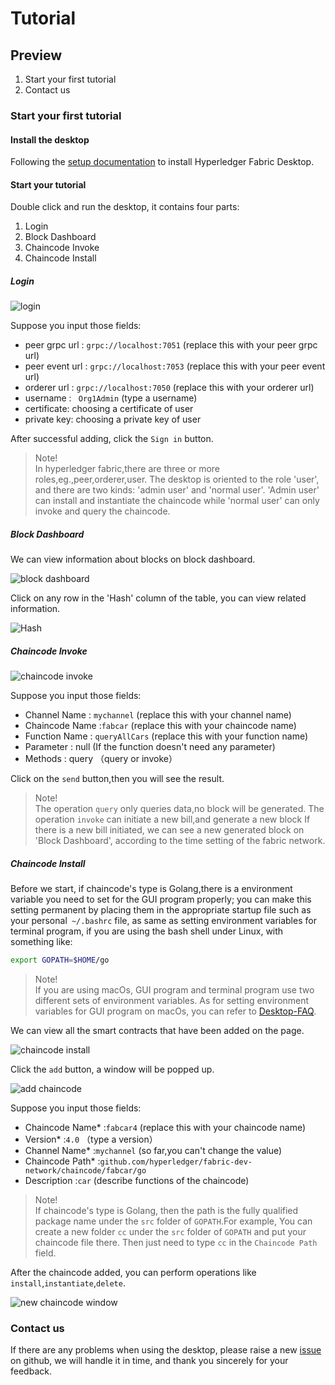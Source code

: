 # Tutorial

## Preview
1. Start your first tutorial
2. Contact us

### Start your first tutorial

#### Install the desktop

Following the [setup documentation](./setup-En.md) to install Hyperledger Fabric Desktop.

#### Start your tutorial

Double click and run the desktop, it contains four parts:
1. Login
2. Block Dashboard
3. Chaincode Invoke
4. Chaincode Install  

##### Login

![login](../img/img-En/signin.png)

Suppose you input those fields:

- peer grpc url : `grpc://localhost:7051` (replace this with your peer grpc url)
- peer event url : `grpc://localhost:7053` (replace this with your peer event url)
- orderer url : `grpc://localhost:7050`    (replace this with your orderer url)
- username : ` Org1Admin` (type a username)
- certificate: choosing a certificate of user
- private key: choosing a private key of user

After successful adding, click the `Sign in` button.

> Note!  <br />
> In hyperledger fabric,there are three or more roles,eg.,peer,orderer,user. The desktop is oriented to the role 'user',
> and there are two kinds: 'admin user' and 'normal user'. 'Admin user' can install and instantiate the chaincode while
> 'normal user' can only invoke and query the chaincode.

##### Block Dashboard

We can view information about blocks on block dashboard.

![block dashboard](../img/img-En/datacontent.png)

Click on any row in the 'Hash' column of the table, you can view related information.

![Hash](../img/img-En/hash.png)

##### Chaincode Invoke

![chaincode invoke](../img/img-En/ccquery.png)

Suppose you input those fields:

- Channel Name : `mychannel` (replace this with your channel name)
- Chaincode Name :`fabcar` (replace this with your chaincode name)
- Function Name : `queryAllCars` (replace this with your function name)
- Parameter : null  (If the function doesn't need any parameter)
- Methods : query （query or invoke）

Click on the `send` button,then you will see the result.

>  Note!  <br />
>  The operation `query` only queries data,no block will be generated.
>  The operation `invoke` can initiate a new bill,and generate a new block
>  If there is a new bill initiated, we can see a new generated block on
>  'Block Dashboard', according to the time setting of the fabric network.

##### Chaincode Install

Before we start, if chaincode's type is Golang,there is a environment variable you need to set for the GUI program properly; 
you can make this setting permanent by placing them in the appropriate startup file such as your personal` ~/.bashrc` file, 
as same as setting environment variables for terminal program, if you are using the bash shell under Linux, with something like:
```bash
export GOPATH=$HOME/go
```

> Note!<br />
> If you are using macOs, GUI program and terminal program use two different sets of environment variables.
> As for setting environment variables for GUI program on macOs, you can refer to [Desktop-FAQ](../doc-En/Desktop-FAQ-En.md).

We can view all the smart contracts that have been added on the page.

![chaincode install](../img/img-En/ccinstall.png)

Click the `add` button, a window will be popped up. 

![add chaincode](../img/img-En/ccinstallwindow.png)

Suppose you input those fields:

- Chaincode Name* :`fabcar4` (replace this with your chaincode name)
- Version* :`4.0` （type a version）
- Channel Name* :`mychannel` (so far,you can't change the value)
- Chaincode Path* :`github.com/hyperledger/fabric-dev-network/chaincode/fabcar/go`
- Description :`car` (describe functions of the chaincode)

>  Note!  <br />
>  If chaincode's type is Golang, then the path is the fully qualified
>  package name under the `src` folder of `GOPATH`.For example, You can create a new folder `cc`
>  under the `src` folder of `GOPATH` and put your chaincode file there.
>  Then just need to type `cc` in the `Chaincode Path` field.


After the chaincode added, you can perform operations like `install`,`instantiate`,`delete`.

![new chaincode window](../img/img-En/ccoperate.png)

### Contact us

If there are any problems when using the desktop, please raise a new [issue](https://github.com/blockchain-desktop/hyperledger-fabric-desktop/issues)
on github, we will handle it in time, and thank you sincerely for your feedback.

